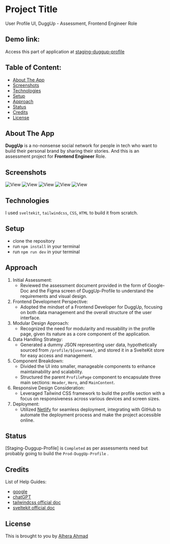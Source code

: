 # Project Title
User Profile UI, DuggUp - Assessment, Frontend Engineer Role

## Demo link:
Access this part of application at [staging-duggup-profile](https://staging-duggup-profile.netlify.app)

## Table of Content:

- [About The App](#about-the-app)
- [Screenshots](#screenshots)
- [Technologies](#technologies)
- [Setup](#setup)
- [Approach](#approach)
- [Status](#status)
- [Credits](#credits)
- [License](#license)

## About The App
<strong>DuggUp</strong> is a no-nonsense social network for people in tech who want to build their personal brand by sharing their stories. And this is an assessment project for <strong>Frontend Engineer</strong> Role.

## Screenshots

![View](/static/assets/screenshots/dugggup_profilepage.png)
![View](/static/assets/screenshots/dugggup_profilepage_2.png)
![View](/static/assets/screenshots/dugggup_profilepage_mobile.png)
![View](/static/assets/screenshots/dugggup_profilepage_mobile_2.png)
![View](/static/assets/screenshots/dugggup_profilepage_mobile_navbar.png)


## Technologies
I used `sveltekit`, `tailwindcss`, `CSS`, `HTML` to build it from scratch.

## Setup
- clone the repository
- run `npm install` in your terminal
- run `npm run dev` in your terminal

## Approach
1. Initial Assessment:
    - Reviewed the assessment document provided in the form of Google-Doc and the Figma screen of DuggUp-Profile to understand the requirements and visual design.
2. Frontend Development Perspective:
    - Adopted the mindset of a Frontend Developer for DuggUp, focusing on both data management and the overall structure of the user interface.
3. Modular Design Approach:
    - Recognized the need for modularity and reusability in the profile page, given its nature as a core component of the application.
4. Data Handling Strategy:
    - Generated a dummy JSON representing user data, hypothetically sourced from `/profile/${username}`, and stored it in a SvelteKit store for easy access and management.
5. Component Breakdown:
    - Divided the UI into smaller, manageable components to enhance maintainability and scalability.
    - Structured the parent `ProfilePage` component to encapsulate three main sections: `Header`, `Hero`, and `MainContent`.
6. Responsive Design Consideration:
    - Leveraged Tailwind CSS framework to build the profile section with a focus on responsiveness across various devices and screen sizes.
7. Deployment:
    - Utilized [Netlify](https://app.netlify.com) for seamless deployment, integrating with GitHub to automate the deployment process and make the project accessible online.

## Status
[Staging-Duggup-Profile] is `Completed` as per assessments need but probably going to build the `Prod-DuggUp-Profile` .

## Credits
List of Help Guides:
- [google](https://google.com)
- [chatGPT](https://chat.openai.com)
- [tailwindcss official doc](https://tailwindcss.com/)
- [sveltekit official doc](https://kit.svelte.dev/)

## License

This is brought to you by [Alhera Ahmad](https://gentleshah.netlify.app)